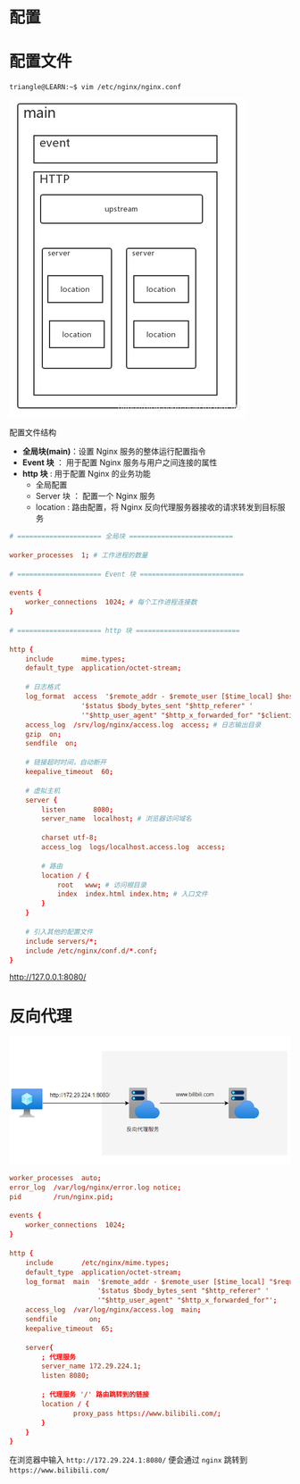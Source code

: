 # 配置

# 配置文件

```term
triangle@LEARN:~$ vim /etc/nginx/nginx.conf    
```

![alt|c,50](../../image/nginx/config.png)

配置文件结构
- **全局块(main)**：设置 Nginx 服务的整体运行配置指令
- **Event 块** ： 用于配置 Nginx 服务与用户之间连接的属性
- **http 块** : 用于配置 Nginx 的业务功能
  - 全局配置
  - Server 块 ： 配置一个 Nginx 服务
  - location : 路由配置，将 Nginx 反向代理服务器接收的请求转发到目标服务
  
```conf
# ===================== 全局块 ==========================

worker_processes  1; # 工作进程的数量

# ===================== Event 块 ==========================

events {
    worker_connections  1024; # 每个工作进程连接数
}

# ===================== http 块 ==========================

http {
    include       mime.types;
    default_type  application/octet-stream;

    # 日志格式
    log_format  access  '$remote_addr - $remote_user [$time_local] $host "$request" '
                  '$status $body_bytes_sent "$http_referer" '
                  '"$http_user_agent" "$http_x_forwarded_for" "$clientip"';
    access_log  /srv/log/nginx/access.log  access; # 日志输出目录
    gzip  on;
    sendfile  on;

    # 链接超时时间，自动断开
    keepalive_timeout  60;

    # 虚拟主机
    server {
        listen       8080;
        server_name  localhost; # 浏览器访问域名

        charset utf-8;
        access_log  logs/localhost.access.log  access;

        # 路由
        location / {
            root   www; # 访问根目录
            index  index.html index.htm; # 入口文件
        }
    }

    # 引入其他的配置文件
    include servers/*;
    include /etc/nginx/conf.d/*.conf;
}
```
http://127.0.0.1:8080/

# 反向代理

![alt|c,50](../../image/nginx/example_reverse.png)

```conf
worker_processes  auto;
error_log  /var/log/nginx/error.log notice;
pid        /run/nginx.pid;

events {
    worker_connections  1024;
}

http {
    include       /etc/nginx/mime.types;
    default_type  application/octet-stream;
    log_format  main  '$remote_addr - $remote_user [$time_local] "$request" '
                      '$status $body_bytes_sent "$http_referer" '
                      '"$http_user_agent" "$http_x_forwarded_for"';
    access_log  /var/log/nginx/access.log  main;
    sendfile        on;
    keepalive_timeout  65;

    server{
        ; 代理服务
        server_name 172.29.224.1;
        listen 8080;

        ; 代理服务 '/' 路由跳转到的链接
        location / {
                proxy_pass https://www.bilibili.com/;
        }
    }
}
```
 
在浏览器中输入 `http://172.29.224.1:8080/` 便会通过 `nginx` 跳转到 `https://www.bilibili.com/`

